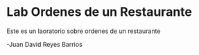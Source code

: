 # Lab Ordenes de un Restaurante

Este es un laoratorio sobre ordenes de un restaurante

-Juan David Reyes Barrios